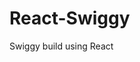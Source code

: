                                                                                  
 # React-Swiggy
 Swiggy build using React
